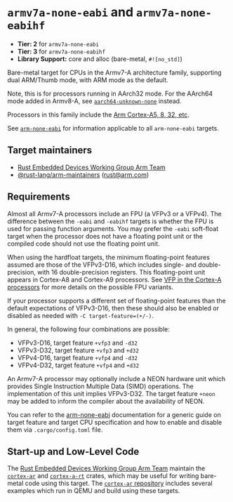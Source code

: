 # `armv7a-none-eabi` and `armv7a-none-eabihf`

* **Tier: 2** for `armv7a-none-eabi`
* **Tier: 3** for `armv7a-none-eabihf`
* **Library Support:** core and alloc (bare-metal, `#![no_std]`)

Bare-metal target for CPUs in the Armv7-A architecture family, supporting
dual ARM/Thumb mode, with ARM mode as the default.

Note, this is for processors running in AArch32 mode. For the AArch64 mode
added in Armv8-A, see [`aarch64-unknown-none`](aarch64-unknown-none.md) instead.

Processors in this family include the [Arm Cortex-A5, 8, 32, etc][cortex-a].

See [`arm-none-eabi`](arm-none-eabi.md) for information applicable to all
`arm-none-eabi` targets.

[cortex-a]: https://en.wikipedia.org/wiki/ARM_Cortex-A

## Target maintainers

- [Rust Embedded Devices Working Group Arm Team]
- [@rust-lang/arm-maintainers][arm_maintainers] ([rust@arm.com][arm_email])

[Rust Embedded Devices Working Group Arm Team]: https://github.com/rust-embedded/wg?tab=readme-ov-file#the-arm-team
[arm_maintainers]: https://github.com/rust-lang/team/blob/master/teams/arm-maintainers.toml
[arm_email]: mailto:rust@arm.com

## Requirements

Almost all Armv7-A processors include an FPU (a VFPv3 or a VFPv4). The
difference between the `-eabi` and `-eabihf` targets is whether the FPU is
used for passing function arguments. You may prefer the `-eabi` soft-float
target when the processor does not have a floating point unit or the compiled
code should not use the floating point unit.

When using the hardfloat targets, the minimum floating-point features assumed
are those of the VFPv3-D16, which includes single- and double-precision, with
16 double-precision registers. This floating-point unit appears in Cortex-A8
and Cortex-A9 processors. See [VFP in the Cortex-A processors][vfp] for more
details on the possible FPU variants.

If your processor supports a different set of floating-point features than the
default expectations of VFPv3-D16, then these should also be enabled or
disabled as needed with `-C target-feature=(+/-)`.

In general, the following four combinations are possible:

- VFPv3-D16, target feature `+vfp3` and `-d32`
- VFPv3-D32, target feature `+vfp3` and `+d32`
- VFPv4-D16, target feature `+vfp4` and `-d32`
- VFPv4-D32, target feature `+vfp4` and `+d32`

An Armv7-A processor may optionally include a NEON hardware unit which
provides Single Instruction Multiple Data (SIMD) operations. The
implementation of this unit implies VFPv3-D32. The target feature `+neon` may
be added to inform the compiler about the availability of NEON.

You can refer to the [arm-none-eabi](arm-none-eabi.md) documentation for a
generic guide on target feature and target CPU specification and how to enable
and disable them via `.cargo/config.toml` file.

[vfp]: https://developer.arm.com/documentation/den0013/0400/Floating-Point/Floating-point-basics-and-the-IEEE-754-standard/ARM-VFP

## Start-up and Low-Level Code

The [Rust Embedded Devices Working Group Arm Team] maintain the [`cortex-ar`]
and [`cortex-a-rt`] crates, which may be useful for writing bare-metal code
using this target. The [`cortex-ar` repository](https://github.com/rust-embedded/cortex-ar)
includes several examples which run in QEMU and build using these targets.

[`cortex-ar`]: https://docs.rs/cortex-ar
[`cortex-a-rt`]: https://docs.rs/cortex-a-rt
